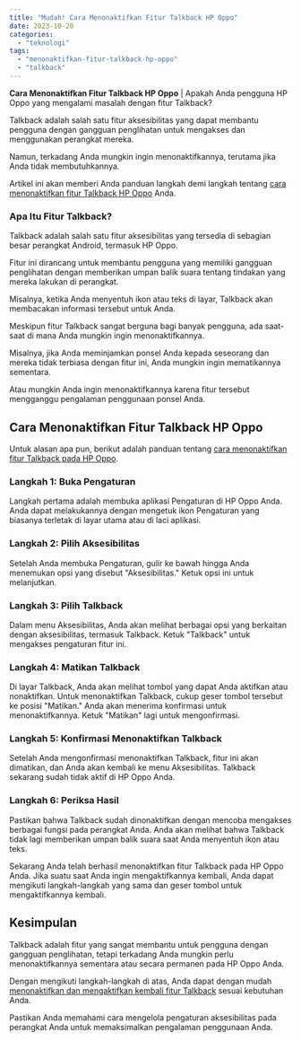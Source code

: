 ```yaml
---
title: "Mudah! Cara Menonaktifkan Fitur Talkback HP Oppo"
date: 2023-10-20
categories: 
  - "teknologi"
tags: 
  - "menonaktifkan-fitur-talkback-hp-oppo"
  - "talkback"
---
```


**Cara Menonaktifkan Fitur Talkback HP Oppo** | Apakah Anda pengguna HP Oppo yang mengalami masalah dengan fitur Talkback?

Talkback adalah salah satu fitur aksesibilitas yang dapat membantu pengguna dengan gangguan penglihatan untuk mengakses dan menggunakan perangkat mereka.

Namun, terkadang Anda mungkin ingin menonaktifkannya, terutama jika Anda tidak membutuhkannya.

Artikel ini akan memberi Anda panduan langkah demi langkah tentang [cara menonaktifkan fitur Talkback HP Oppo](https://ajiekusumadhany.com/cara-menonaktifkan-fitur-talkback-hp-oppo/) Anda.

### Apa Itu Fitur Talkback?

Talkback adalah salah satu fitur aksesibilitas yang tersedia di sebagian besar perangkat Android, termasuk HP Oppo.

Fitur ini dirancang untuk membantu pengguna yang memiliki gangguan penglihatan dengan memberikan umpan balik suara tentang tindakan yang mereka lakukan di perangkat.

Misalnya, ketika Anda menyentuh ikon atau teks di layar, Talkback akan membacakan informasi tersebut untuk Anda.

Meskipun fitur Talkback sangat berguna bagi banyak pengguna, ada saat-saat di mana Anda mungkin ingin menonaktifkannya.

Misalnya, jika Anda meminjamkan ponsel Anda kepada seseorang dan mereka tidak terbiasa dengan fitur ini, Anda mungkin ingin mematikannya sementara.

Atau mungkin Anda ingin menonaktifkannya karena fitur tersebut mengganggu pengalaman penggunaan ponsel Anda.

## Cara Menonaktifkan Fitur Talkback HP Oppo

Untuk alasan apa pun, berikut adalah panduan tentang [cara menonaktifkan fitur Talkback pada HP Oppo](https://ajiekusumadhany.com/cara-menonaktifkan-fitur-talkback-hp-oppo/).

### Langkah 1: Buka Pengaturan

Langkah pertama adalah membuka aplikasi Pengaturan di HP Oppo Anda. Anda dapat melakukannya dengan mengetuk ikon Pengaturan yang biasanya terletak di layar utama atau di laci aplikasi.

### Langkah 2: Pilih Aksesibilitas

Setelah Anda membuka Pengaturan, gulir ke bawah hingga Anda menemukan opsi yang disebut "Aksesibilitas." Ketuk opsi ini untuk melanjutkan.

### Langkah 3: Pilih Talkback

Dalam menu Aksesibilitas, Anda akan melihat berbagai opsi yang berkaitan dengan aksesibilitas, termasuk Talkback. Ketuk "Talkback" untuk mengakses pengaturan fitur ini.

### Langkah 4: Matikan Talkback

Di layar Talkback, Anda akan melihat tombol yang dapat Anda aktifkan atau nonaktifkan. Untuk menonaktifkan Talkback, cukup geser tombol tersebut ke posisi "Matikan." Anda akan menerima konfirmasi untuk menonaktifkannya. Ketuk "Matikan" lagi untuk mengonfirmasi.

### Langkah 5: Konfirmasi Menonaktifkan Talkback

Setelah Anda mengonfirmasi menonaktifkan Talkback, fitur ini akan dimatikan, dan Anda akan kembali ke menu Aksesibilitas. Talkback sekarang sudah tidak aktif di HP Oppo Anda.

### Langkah 6: Periksa Hasil

Pastikan bahwa Talkback sudah dinonaktifkan dengan mencoba mengakses berbagai fungsi pada perangkat Anda. Anda akan melihat bahwa Talkback tidak lagi memberikan umpan balik suara saat Anda menyentuh ikon atau teks.

Sekarang Anda telah berhasil menonaktifkan fitur Talkback pada HP Oppo Anda. Jika suatu saat Anda ingin mengaktifkannya kembali, Anda dapat mengikuti langkah-langkah yang sama dan geser tombol untuk mengaktifkannya kembali.

## Kesimpulan

Talkback adalah fitur yang sangat membantu untuk pengguna dengan gangguan penglihatan, tetapi terkadang Anda mungkin perlu menonaktifkannya sementara atau secara permanen pada HP Oppo Anda.

Dengan mengikuti langkah-langkah di atas, Anda dapat dengan mudah [menonaktifkan dan mengaktifkan kembali fitur Talkback](https://ajiekusumadhany.com/cara-menonaktifkan-fitur-talkback-hp-oppo/) sesuai kebutuhan Anda.

Pastikan Anda memahami cara mengelola pengaturan aksesibilitas pada perangkat Anda untuk memaksimalkan pengalaman penggunaan Anda.
